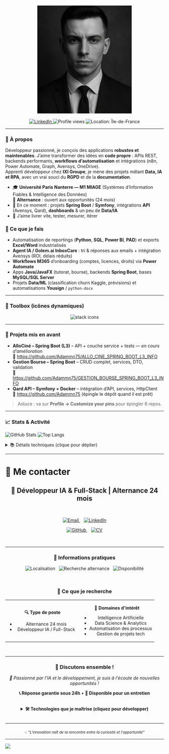 <p align="center">
  <img src="./photo.png" alt="Bannière" width="300">
</p>

<p align="center">
  <a href="https://www.linkedin.com/in/mekkiou-a-b64021262/">
    <img src="https://img.shields.io/badge/LinkedIn-Connect-blue?logo=linkedin&logoColor=white" alt="LinkedIn" />
  </a>
  <img src="https://komarev.com/ghpvc/?username=Adammn75&style=flat&color=brightgreen" alt="Profile views" />
  <img src="https://img.shields.io/badge/Location-%C3%8Ele%20de%20France-0a0" alt="Location: Île-de-France" />
</p>

---

### 🧭 À propos
Développeur passionné, je conçois des applications **robustes et maintenables**. J’aime transformer des idées en **code propre** : APIs REST, backends performants, **workflows d’automatisation** et intégrations (n8n, Power Automate, Graph, Avensys, OneDrive).  
Apprenti développeur chez **IXI Groupe**, je mène des projets mêlant **Data, IA et RPA**, avec un vrai souci du **RGPD** et de la **documentation**.

- 🎓 **Université Paris Nanterre — M1 MIAGE** (Systèmes d’Information Fiables & Intelligence des Données)  
  🔎 **Alternance** : ouvert aux opportunités (24 mois)
- 🔭 En ce moment : projets **Spring Boot** / **Symfony**, intégrations **API** (Avensys, Qard), **dashboards** & un peu de **Data/IA**
- 🧪 J’aime livrer vite, tester, mesurer, itérer

### 🔧 Ce que je fais
- Automatisation de reportings (**Python**, **SQL**, **Power BI**, **PAD**) et exports **Excel/Word** industrialisés  
- **Agent IA / Golem.ai InboxCare** : tri & réponses aux emails + intégration Avensys (ROI, délais réduits)  
- **Workflows M365** d’onboarding (comptes, licences, droits) via **Power Automate**  
- Apps **Java/JavaFX** (tutorat, bourse), backends **Spring Boot**, bases **MySQL/SQL Server**  
- Projets **Data/ML** (classification churn Kaggle, prévisions) et automatisations **Yousign** / `python-docx`


---

### 🧰 Toolbox (icônes dynamiques)
<p align="center">
  <img src="https://skillicons.dev/icons?i=java,spring,php,symfony,python,js,html,css,git,github,docker,mysql,postgres,sqlite,postman,powershell,linux" alt="stack icons" />
</p>

---

### 🌟 Projets mis en avant
- **AlloCiné – Spring Boot (L3)** – API + couche service + tests — *en cours d’amélioration*  
  🔗 https://github.com/Adammn75/ALLO_CINE_SPRING_BOOT_L3_INFO  
- **Gestion Bourse – Spring Boot** – CRUD complet, services, DTO, validation  
  🔗 https://github.com/Adammn75/GESTION_BOURSE_SPRING_BOOT_L3_INFO  
- **Qard API – Symfony + Docker** – intégration d’API, services, HttpClient  
  🔗 https://github.com/Adammn75 (épingle le dépôt quand il est prêt)

> Astuce : va sur **Profile → Customize your pins** pour épingler 6 repos.

---

### 📈 Stats & Activité
![GitHub Stats](https://github-readme-stats.vercel.app/api?username=Adammm75&show_icons=true&theme=tokyonight)
![Top Langs](https://github-readme-stats.vercel.app/api/top-langs/?username=Adammm75&layout=compact&theme=tokyonight)

<details>
<summary>📚 Détails techniques (clique pour déplier)</summary>

#### Standards & pratiques
- Architecture claire (**controllers → services → repositories**)
- **DTOs / validation** pour des APIs propres
- **Docs README/Swagger** quand c’est pertinent
- **CI/CD** (à venir) + **Docker** pour l’isolation
- Logs utiles, gestion d’erreurs, métriques

#### Automatisation & Intégrations
- **n8n / Power Automate** : ETL léger, connecteurs, webhooks
- **APIs** (Avensys, Qard…) : auth, pagination, rate-limits, rétries
- **Dashboards** : KPI, suivi d’activité, exports
</details>

---

# 🤝 Me contacter

<div align="center">

## 🚀 Développeur IA & Full-Stack | Alternance 24 mois

<br>

<!-- Badges de contact principaux avec animations -->
<p align="center">
  <a href="mailto:adam.mekkiou@exemple.fr?subject=🚀%20Opportunité%20depuis%20GitHub&body=Bonjour%20Adam%2C%0A%0AJe%20vous%20contacte%20suite%20à%20la%20découverte%20de%20votre%20profil%20GitHub.%0A%0A" title="📧 Email professionnel">
    <img alt="Email" src="https://img.shields.io/badge/📧%20Email-adam.mekkiou@exemple.fr-EA4335?style=for-the-badge&logo=gmail&logoColor=white&logoWidth=20" />
  </a>
  &nbsp;&nbsp;
  <a href="https://www.linkedin.com/in/mekkiou-a-b64021262/" title="💼 Profil LinkedIn" target="_blank">
    <img alt="LinkedIn" src="https://img.shields.io/badge/💼%20LinkedIn-Adam%20Mekkiou-0A66C2?style=for-the-badge&logo=linkedin&logoColor=white&logoWidth=20" />
  </a>
</p>

<p align="center">
  <a href="https://github.com/Adammm75" title="⭐ Mon GitHub" target="_blank">
    <img alt="GitHub" src="https://img.shields.io/badge/⭐%20GitHub-Adammm75-181717?style=for-the-badge&logo=github&logoColor=white&logoWidth=20" />
  </a>
  &nbsp;&nbsp;
  <a href="./CV_Adam_Mekkiou.pdf" title="📄 Télécharger mon CV" target="_blank">
    <img alt="CV" src="https://img.shields.io/badge/📄%20CV-Télécharger-FF6B35?style=for-the-badge&logo=adobeacrobatreader&logoColor=white&logoWidth=20" />
  </a>
</p>

<br>

---

### 📍 Informations pratiques

<p align="center">
  <img src="https://img.shields.io/badge/📍%20Localisation-Île--de--France-4A90E2?style=flat-square&logo=googlemaps&logoColor=white" alt="Localisation" />
  &nbsp;
  <img src="https://img.shields.io/badge/🎯%20Objectif-Alternance%20(24%20mois)-FF6B6B?style=flat-square&logo=target&logoColor=white" alt="Recherche alternance" />
  &nbsp;
  <img src="https://img.shields.io/badge/📅%20Disponibilité-Immédiate-4ECDC4?style=flat-square&logo=calendar&logoColor=white" alt="Disponibilité" />
</p>

<br>

### 🎯 Ce que je recherche

<table align="center">
<tr>
<td align="center" width="50%">

**🔍 Type de poste**
- Alternance 24 mois
- Développeur IA / Full-Stack

</td>
<td align="center" width="50%">

**🌟 Domaines d'intérêt**
- Intelligence Artificielle
- Data Science & Analytics
- Automatisation des processus
- Gestion de projets tech

</td>
</tr>
</table>

<br>

---

### 💬 Discutons ensemble !

<p align="center">
  <em>🚀 Passionné par l'IA et le développement, je suis à l'écoute de nouvelles opportunités !</em>
</p>

<p align="center">
  <strong>📞 Réponse garantie sous 24h</strong> • <strong>🤝 Disponible pour un entretien</strong>
</p>

<br>

<!-- Badges de technologies favorites -->
<details>
<summary><strong>🛠️ Technologies que je maîtrise (cliquez pour développer)</strong></summary>

<br>

<p align="center">
  <img src="https://img.shields.io/badge/Python-3776AB?style=flat&logo=python&logoColor=white" alt="Python" />
  <img src="https://img.shields.io/badge/Java-ED8B00?style=flat&logo=java&logoColor=white" alt="Java" />
  <img src="https://img.shields.io/badge/TypeScript-007ACC?style=flat&logo=typescript&logoColor=white" alt="TypeScript" />
  <img src="https://img.shields.io/badge/React-20232A?style=flat&logo=react&logoColor=61DAFB" alt="React" />
  <img src="https://img.shields.io/badge/FastAPI-009688?style=flat&logo=fastapi&logoColor=white" alt="FastAPI" />
  <img src="https://img.shields.io/badge/Docker-2496ED?style=flat&logo=docker&logoColor=white" alt="Docker" />
</p>

</details>

<br>

---

<p align="center">
  <sub>💡 <em>"L'innovation naît de la rencontre entre la curiosité et l'opportunité"</em></sub>
</p>

</div>


---

<!-- Bandeau wavy décoratif -->
<img src="https://capsule-render.vercel.app/api?type=waving&height=120&color=0:111827,100:0ea5e9&section=footer&reversal=true"/>

